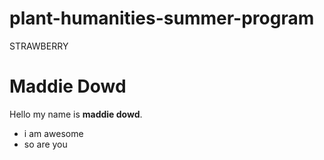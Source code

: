 # plant-humanities-summer-program
STRAWBERRY

# Maddie Dowd

Hello my name is **maddie dowd**. 
  - i am awesome
  - so are you
